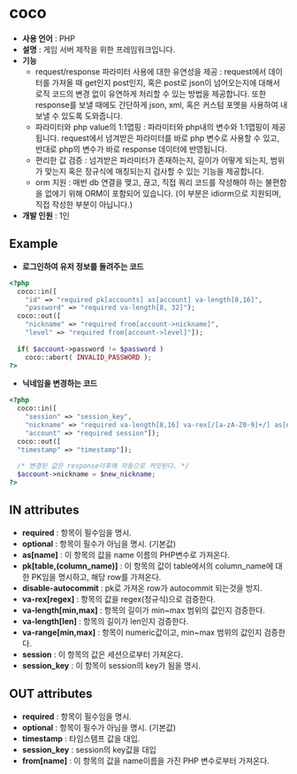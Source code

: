 coco
====

* __사용 언어__ : PHP
* __설명__ : 게임 서버 제작을 위한 프레임워크입니다.
* __기능__
  * request/response 파라미터 사용에 대한 유연성을 제공 : request에서 데이터를 가져올 때 get인지 post인지, 혹은 post로 json이 넘어오는지에 대해서 로직 코드의 변경 없이 유연하게 처리할 수 있는 방법을 제공합니다. 또한 response를 보낼 때에도 간단하게 json, xml, 혹은 커스텀 포멧을 사용하여 내보낼 수 있도록 도와줍니다.
  * 파라미터와 php value의 1:1맵핑 : 파라미터와 php내의 변수와 1:1맵핑이 제공됩니다. request에서 넘겨받은 파라미터를 바로 php 변수로 사용할 수 있고, 반대로 php의 변수가 바로 response 데이터에 반영됩니다.
  * 편리한 값 검증 : 넘겨받은 파라미터가 존재하는지, 길이가 어떻게 되는지, 범위가 맞는지 혹은 정규식에 매칭되는지 검사할 수 있는 기능을 제공합니다.
  * orm 지원 : 매번 db 연결을 맺고, 끊고, 직접 쿼리 코드를 작성해야 하는 불편함을 없에기 위해 ORM이 포함되어 있습니다. (이 부분은 idiorm으로 지원되며, 직접 작성한 부분이 아닙니다.)
* __개발 인원__ : 1인

Example
----
* __로그인하여 유저 정보를 돌려주는 코드__
```php
<?php
  coco::in([
    "id" => "required pk[accounts] as[account] va-length[8,16]",
    "password" => "required va-length[8, 32]");
  coco::out([
    "nickname" => "required from[account->nickname]",
    "level" => "required from[account->level]"]);
  
  if( $account->password != $password )
    coco::abort( INVALID_PASSWORD );
?>
```
* __닉네임을 변경하는 코드__
```php
<?php
  coco::in([
    "session" => "session_key",
    "nickname" => "required va-length[8,16] va-rex[/[a-zA-Z0-9]+/] as[new_nickname]",
    "account" => "required session"]);
  coco::out([
  "timestamp" => "timestamp"]);
  
  /* 변경된 값은 response이후에 자동으로 커밋된다. */
  $account->nickname = $new_nickname;
?>
```

IN attributes
----
* __required__ : 항목이 필수임을 명시.
* __optional__ : 항목이 필수가 아님을 명시. (기본값)
* __as[name]__ : 이 항목의 값을 name 이름의 PHP변수로 가져온다.
* __pk[table,(column_name)]__ : 이 항목의 값이 table에서의 column_name에 대한 PK임을 명시하고, 해당 row를 가져온다. 
* __disable-autocommit__ : pk로 가져온 row가 autocommit 되는것을 방지.
* __va-rex[regex]__ : 항목의 값을 regex(정규식)으로 검증한다.
* __va-length[min,max]__ : 항목의 길이가 min~max 범위의 값인지 검증한다.
* __va-length[len]__ : 항목의 길이가 len인지 검증한다.
* __va-range[min,max]__ : 항목이 numeric값이고, min~max 범위의 값인지 검증한다.
* __session__ : 이 항목의 값은 세션으로부터 가져온다.
* __session_key__ : 이 항목이 session의 key가 됨을 명시.

OUT attributes
----
* __required__ : 항목이 필수임을 명시.
* __optional__ : 항목이 필수가 아님을 명시. (기본값)
* __timestamp__ : 타임스탬프 값을 대입.
* __session_key__ : session의 key값을 대입
* __from[name]__ : 이 항목의 값을 name이름을 가진 PHP 변수로부터 가져온다.
